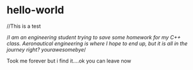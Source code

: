 # hello-world
//This is a test

/*I am an engineering student trying to save some homework for my C++ class. 
Aeronautical engineering is where I hope to end up, but it is all in the journey right?
yourawesomebye*/

Took me forever but i find it....ok you can leave now
